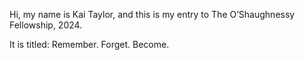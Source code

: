 Hi, my name is Kai Taylor, and this is my entry to The O’Shaughnessy Fellowship, 2024. 

It is titled: Remember. Forget. Become.
